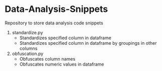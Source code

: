 # Data-Analysis-Snippets
Repository to store data analysis code snippets

1. standardize.py
    - Standardizes specified column in dataframe
    - Standardizes specified column in dataframe by groupings in other columns
2. obfuscation.py 
    - Obfuscates column names 
    - Obfuscates numeric values in dataframe
